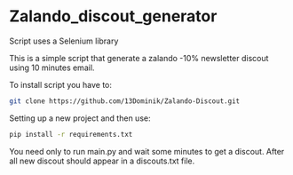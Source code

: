 # Zalando_discout_generator
Script uses a Selenium library

This is a simple script that generate a zalando -10% newsletter discout using 10 minutes email.

To install script you have to:
```bash
git clone https://github.com/13Dominik/Zalando-Discout.git
```
Setting up a new project and then use:
```bash
pip install -r requirements.txt
```
You need only to run main.py and wait some minutes to get a discout.
After all new discout should appear in a discouts.txt file.
